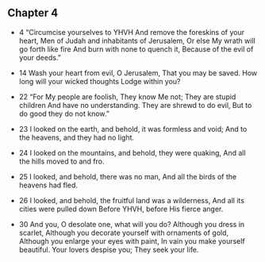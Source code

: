 ## Chapter 4

- 4
“Circumcise yourselves to YHVH And remove the foreskins of your heart, Men of Judah and inhabitants of Jerusalem, Or else My wrath will go forth like fire And burn with none to quench it, Because of the evil of your deeds.”

- 14
Wash your heart from evil, O Jerusalem, That you may be saved. How long will your wicked thoughts Lodge within you?

- 22
“For My people are foolish, They know Me not; They are stupid children And have no understanding. They are shrewd to do evil, But to do good they do not know.”

- 23
I looked on the earth, and behold, it was formless and void; And to the heavens, and they had no light.

- 24
I looked on the mountains, and behold, they were quaking, And all the hills moved to and fro.

- 25
I looked, and behold, there was no man, And all the birds of the heavens had fled.

- 26
I looked, and behold, the fruitful land was a wilderness, And all its cities were pulled down Before YHVH, before His fierce anger.

- 30
And you, O desolate one, what will you do? Although you dress in scarlet, Although you decorate yourself with ornaments of gold, Although you enlarge your eyes with paint, In vain you make yourself beautiful. Your lovers despise you; They seek your life.
